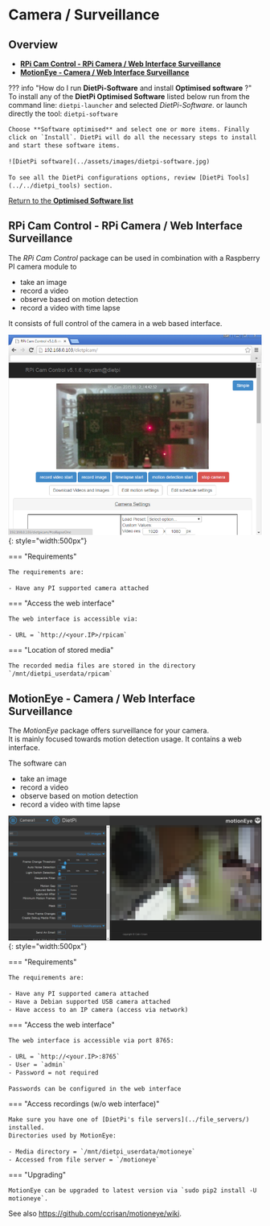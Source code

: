# Camera / Surveillance

## Overview

- [**RPi Cam Control - RPi Camera / Web Interface Surveillance**](#rpi-cam-control-rpi-camera-web-interface-surveillance)
- [**MotionEye - Camera / Web Interface Surveillance**](#motioneye-camera-web-interface-surveillance)

??? info "How do I run **DietPi-Software** and install **Optimised software** ?"
    To install any of the **DietPi Optimised Software** listed below run from the command line:
    ```
    dietpi-launcher
    ```
    and selected _DietPi-Software_. or launch directly the tool:
    ```
    dietpi-software
    ```

    Choose **Software optimised** and select one or more items. Finally click on `Install`. DietPi will do all the necessary steps to install and start these software items.

    ![DietPi software](../assets/images/dietpi-software.jpg)

    To see all the DietPi configurations options, review [DietPi Tools](../../dietpi_tools) section.

[Return to the **Optimised Software list**](../../dietpi_optimised_software)

## RPi Cam Control - RPi Camera / Web Interface Surveillance

The *RPi Cam Control* package can be used in combination with a Raspberry PI camera module to

- take an image
- record a video
- observe based on motion detection
- record a video with time lapse

It consists of full control of the camera in a web based interface.

![DietPi camera software RPi Cam Control](../assets/images/dietpi-software-camera-rpicamcontrol.png){: style="width:500px"}

=== "Requirements"

    The requirements are:

    - Have any PI supported camera attached

=== "Access the web interface"

    The web interface is accessible via:

    - URL = `http://<your.IP>/rpicam`

=== "Location of stored media"

    The recorded media files are stored in the directory  
    `/mnt/dietpi_userdata/rpicam`

## MotionEye - Camera / Web Interface Surveillance

The *MotionEye* package offers surveillance for your camera.  
It is mainly focused towards motion detection usage. It contains a web interface.

The software can

- take an image
- record a video
- observe based on motion detection
- record a video with time lapse

![DietPi camera software MotionEye](../assets/images/dietpi-software-camera-motioneye.png){: style="width:500px"}

=== "Requirements"

    The requirements are:

    - Have any PI supported camera attached
    - Have a Debian supported USB camera attached
    - Have access to an IP camera (access via network)

=== "Access the web interface"

    The web interface is accessible via port 8765:

    - URL = `http://<your.IP>:8765`
    - User = `admin`
    - Password = not required

    Passwords can be configured in the web interface

=== "Access recordings (w/o web interface)"

    Make sure you have one of [DietPi's file servers](../file_servers/) installed.  
    Directories used by MotionEye:

    - Media directory = `/mnt/dietpi_userdata/motioneye`
    - Accessed from file server = `/motioneye`

=== "Upgrading"

    MotionEye can be upgraded to latest version via `sudo pip2 install -U motioneye`.

See also <https://github.com/ccrisan/motioneye/wiki>.
